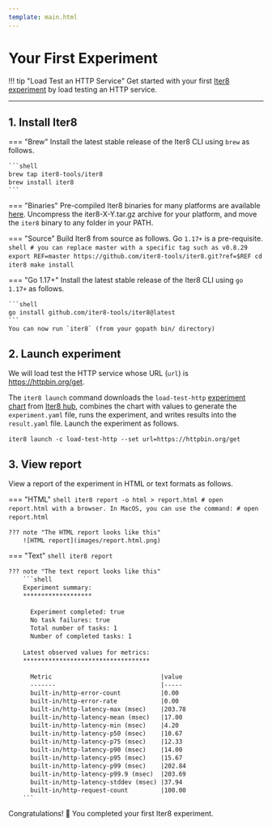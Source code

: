 ```yaml
---
template: main.html
---
```


# Your First Experiment

!!! tip "Load Test an HTTP Service"
    Get started with your first [Iter8 experiment](concepts.md#what-is-an-iter8-experiment) by load testing an HTTP service. 
    
***

## 1. Install Iter8
=== "Brew"
    Install the latest stable release of the Iter8 CLI using `brew` as follows.

    ```shell
    brew tap iter8-tools/iter8
    brew install iter8
    ```
    
=== "Binaries"
    Pre-compiled Iter8 binaries for many platforms are available [here](https://github.com/iter8-tools/iter8/releases). Uncompress the iter8-X-Y.tar.gz archive for your platform, and move the `iter8` binary to any folder in your PATH.

=== "Source"
    Build Iter8 from source as follows. Go `1.17+` is a pre-requisite.
    ```shell
    # you can replace master with a specific tag such as v0.8.29
    export REF=master
    https://github.com/iter8-tools/iter8.git?ref=$REF
    cd iter8
    make install
    ```

=== "Go 1.17+"
    Install the latest stable release of the Iter8 CLI using `go 1.17+` as follows.

    ```shell
    go install github.com/iter8-tools/iter8@latest
    ```
    You can now run `iter8` (from your gopath bin/ directory)

## 2. Launch experiment
We will load test the HTTP service whose URL (`url`) is https://httpbin.org/get. 

The `iter8 launch` command downloads the `load-test-http` [experiment chart](concepts.md#experiment-chart) from [Iter8 hub](concepts.md#iter8-hub), combines the chart with values to generate the `experiment.yaml` file, runs the experiment, and writes results into the `result.yaml` file. Launch the experiment as follows.

```shell
iter8 launch -c load-test-http --set url=https://httpbin.org/get
```

## 3. View report
View a report of the experiment in HTML or text formats as follows.

=== "HTML"
    ```shell
    iter8 report -o html > report.html
    # open report.html with a browser. In MacOS, you can use the command:
    # open report.html
    ```

    ??? note "The HTML report looks like this"
        ![HTML report](images/report.html.png)

=== "Text"
    ```shell
    iter8 report
    ```

    ??? note "The text report looks like this"
        ```shell
        Experiment summary:
        *******************

          Experiment completed: true
          No task failures: true
          Total number of tasks: 1
          Number of completed tasks: 1

        Latest observed values for metrics:
        ***********************************

          Metric                              |value
          -------                             |-----
          built-in/http-error-count           |0.00
          built-in/http-error-rate            |0.00
          built-in/http-latency-max (msec)    |203.78
          built-in/http-latency-mean (msec)   |17.00
          built-in/http-latency-min (msec)    |4.20
          built-in/http-latency-p50 (msec)    |10.67
          built-in/http-latency-p75 (msec)    |12.33
          built-in/http-latency-p90 (msec)    |14.00
          built-in/http-latency-p95 (msec)    |15.67
          built-in/http-latency-p99 (msec)    |202.84
          built-in/http-latency-p99.9 (msec)  |203.69
          built-in/http-latency-stddev (msec) |37.94
          built-in/http-request-count         |100.00
        ```

Congratulations! :tada: You completed your first Iter8 experiment.
